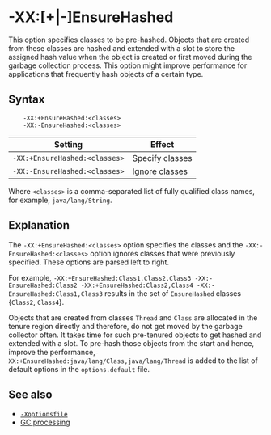 <!--
* Copyright (c) 2017, 2025 IBM Corp. and others
*
* This program and the accompanying materials are made
* available under the terms of the Eclipse Public License 2.0
* which accompanies this distribution and is available at
* https://www.eclipse.org/legal/epl-2.0/ or the Apache
* License, Version 2.0 which accompanies this distribution and
* is available at https://www.apache.org/licenses/LICENSE-2.0.
*
* This Source Code may also be made available under the
* following Secondary Licenses when the conditions for such
* availability set forth in the Eclipse Public License, v. 2.0
* are satisfied: GNU General Public License, version 2 with
* the GNU Classpath Exception [1] and GNU General Public
* License, version 2 with the OpenJDK Assembly Exception [2].
*
* [1] https://www.gnu.org/software/classpath/license.html
* [2] https://openjdk.org/legal/assembly-exception.html
*
* SPDX-License-Identifier: EPL-2.0 OR Apache-2.0 OR GPL-2.0-only WITH Classpath-exception-2.0 OR GPL-2.0-only WITH OpenJDK-assembly-exception-1.0
-->

# -XX:\[+|-\]EnsureHashed

This option specifies classes to be pre-hashed. Objects that are created from these classes are hashed and extended with a slot to store the assigned hash value when the object is created or first moved during the garbage collection process. This option might improve performance for applications that frequently hash objects of a certain type.

## Syntax

        -XX:+EnsureHashed:<classes>
        -XX:-EnsureHashed:<classes>

| Setting                     | Effect           |
|-----------------------------|------------------|
| `-XX:+EnsureHashed:<classes>` | Specify classes  |
| `-XX:-EnsureHashed:<classes>` | Ignore classes |

Where `<classes>` is a comma-separated list of fully qualified class names, for example, `java/lang/String`.

## Explanation

The `-XX:+EnsureHashed:<classes>` option specifies the classes and the `-XX:-EnsureHashed:<classes>` option ignores classes that were previously specified. These options are parsed left to right.

For example, `-XX:+EnsureHashed:Class1,Class2,Class3 -XX:-EnsureHashed:Class2 -XX:+EnsureHashed:Class2,Class4 -XX:-EnsureHashed:Class1,Class3` results in the set of `EnsureHashed` classes {`Class2`, `Class4`}.

Objects that are created from classes `Thread` and `Class` are allocated in the tenure region directly and therefore, do not get moved by the garbage collector often. It takes time for such pre-tenured objects to get hashed and extended with a slot. To pre-hash those objects from the start and hence, improve the performance,`-XX:+EnsureHashed:java/lang/Class,java/lang/Thread` is added to the list of default options in the `options.default` file.

## See also

- [`-Xoptionsfile`](xoptionsfile.md)
- [GC processing](gc.md#gc-processing)

<!-- ==== END OF TOPIC ==== xxensurehashed.md ==== -->
